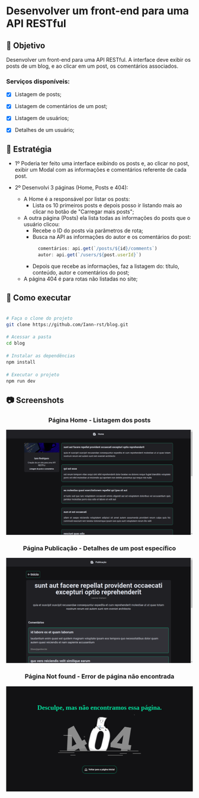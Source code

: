 # Desenvolver um front-end para uma API RESTful

## :dart: Objetivo

Desenvolver um front-end para uma API RESTful. A interface deve exibir os posts de um blog, e ao clicar em um post, os comentários associados.

### Serviços disponíveis:
- [x] Listagem de posts;
- [x] Listagem de comentários de um post;
- [x] Listagem de usuários;
- [x] Detalhes de um usuário;


## :book: Estratégia

- 1º Poderia ter feito uma interface exibindo os posts e, ao clicar no post, exibir um Modal com as informações e comentários referente de cada post.

- 2º Desenvolvi 3 páginas (Home, Posts e 404):
  - A Home é a responsável por listar os posts:
    - Lista os 10 primeiros posts e depois posso ir listando mais ao clicar no botão de "Carregar mais posts";
  - A outra página (Posts) ela lista todas as informações do posts que o usuário clicou:
    - Recebe o ID do posts via parâmetros de rota;
    - Busca na API as informações do autor e os comentários do post:
      ```js 
        comentários: api.get(`/posts/${id}/comments`)
        autor: api.get(`/users/${post.userId}`)
      ```
    - Depois que recebe as informações, faz a listagem do: título, conteúdo, autor e comentários do post;
  - A página 404 é para rotas não listadas no site;

## :rocket: Como executar
```bash

# Faça o clone do projeto
git clone https://github.com/Iann-rst/blog.git

# Acessar a pasta
cd blog

# Instalar as dependências
npm install

# Executar o projeto
npm run dev

```

## :camera: Screenshots

<div align="center">
  <h3 align="center">Página Home - Listagem dos posts</h3>
  <img src=".github/assets/blog-home.png" >
</div>

<div align="center">
  <h3 align="center">Página Publicação - Detalhes de um post específico</h3>
  <img src=".github/assets/blog-publicacao.png" >
</div>

<div align="center">
  <h3 align="center">Página Not found - Error de página não encontrada</h3>
  <img src=".github/assets/blog-404.png" >
</div>


